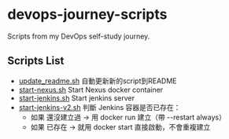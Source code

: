 # devops-journey-scripts
Scripts from my DevOps self-study journey.

## Scripts List
<!-- SCRIPTS-LIST:START -->
- [update_readme.sh](./update_readme.sh) 自動更新新的script到README
- [start-nexus.sh](./start-nexus.sh) Start Nexus docker container
- [start-jenkins.sh](./start-jenkins.sh) Start jenkins server
- [start-jenkins-v2.sh](./start-jenkins-v2.sh)
    判斷 Jenkins 容器是否已存在：
    - 如果 還沒建立過 → 用 docker run 建立（帶 --restart always）
    - 如果 已存在 → 就用 docker start 直接啟動，不會重複建立
<!-- SCRIPTS-LIST:END -->

